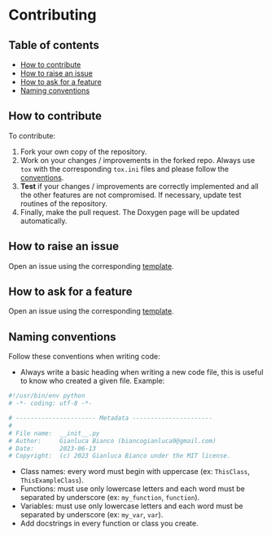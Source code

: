 # Contributing

## Table of contents

- [How to contribute](#how-to-contribute)
- [How to raise an issue](#how-to-raise-an-issue)
- [How to ask for a feature](#how-to-ask-for-a-feature)
- [Naming conventions](#naming-conventions)

## How to contribute

To contribute:

1. Fork your own copy of the repository.
2. Work on your changes / improvements in the forked repo. Always use `tox` with the corresponding `tox.ini` files and please follow the [conventions](#naming-conventions).
3. **Test** if your changes / improvements are correctly implemented and all the other features are not compromised. If necessary, update test routines of the repository.
4. Finally, make the pull request. The Doxygen page will be updated automatically.

## How to raise an issue

Open an issue using the corresponding [template](https://github.com/JustWhit3/PyXSec/tree/main/.github/ISSUE_TEMPLATE/bug_report.md).

## How to ask for a feature

Open an issue using the corresponding [template](https://github.com/JustWhit3/PyXSec/tree/main/.github/ISSUE_TEMPLATE/feature_request.md).

## Naming conventions

Follow these conventions when writing code:

- Always write a basic heading when writing a new code file, this is useful to know who created a given file. Example:

```python
#!/usr/bin/env python
# -*- coding: utf-8 -*-

# ---------------------- Metadata ----------------------
#
# File name:  __init__.py
# Author:     Gianluca Bianco (biancogianluca9@gmail.com)
# Date:       2023-06-13
# Copyright:  (c) 2023 Gianluca Bianco under the MIT license.
```

- Class names: every word must begin with uppercase (ex: `ThisClass`, `ThisExampleClass`).
- Functions: must use only lowercase letters and each word must be separated by underscore (ex: `my_function`, `function`).
- Variables: must use only lowercase letters and each word must be separated by underscore (ex: `my_var`, `var`).
- Add docstrings in every function or class you create.
